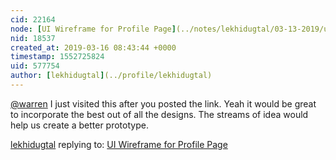 ```yaml
---
cid: 22164
node: [UI Wireframe for Profile Page](../notes/lekhidugtal/03-13-2019/ui-wireframe-for-profile-page)
nid: 18537
created_at: 2019-03-16 08:43:44 +0000
timestamp: 1552725824
uid: 577754
author: [lekhidugtal](../profile/lekhidugtal)
---
```


 [@warren](/profile/warren) I just visited this after you posted the link. 
Yeah it would be great to incorporate the best out of all the designs. The streams of idea would help us create a better prototype.

[lekhidugtal](../profile/lekhidugtal) replying to: [UI Wireframe for Profile Page](../notes/lekhidugtal/03-13-2019/ui-wireframe-for-profile-page)


